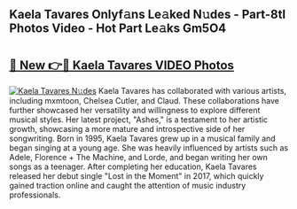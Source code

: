 ## Kaela Tavares Onlyf𝚊ns Le𝚊ked N𝚞des - Part-8tl Photos Video - Hot Part Le𝚊ks Gm5O4

# <h2><a href="http://ab49850.deff.icu/?id=Kaela+Tavares">🔗 New 👉🔴 Kaela Tavares VIDEO Photos</a></h2>

[![Kaela Tavares N𝚞des](https://i.imgur.com/rIISA9y.gif)](http://ab49850.deff.icu/?id=Kaela+Tavares)
Kaela Tavares has collaborated with various artists, including mxmtoon, Chelsea Cutler, and Claud. These collaborations have further showcased her versatility and willingness to explore different musical styles. Her latest project, "Ashes," is a testament to her artistic growth, showcasing a more mature and introspective side of her songwriting. Born in 1995, Kaela Tavares grew up in a musical family and began singing at a young age. She was heavily influenced by artists such as Adele, Florence + The Machine, and Lorde, and began writing her own songs as a teenager. After completing her education, Kaela Tavares released her debut single "Lost in the Moment" in 2017, which quickly gained traction online and caught the attention of music industry professionals.
